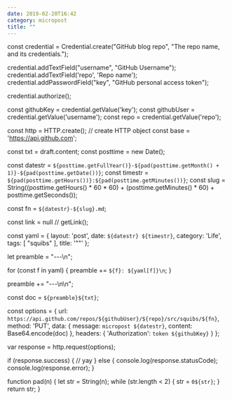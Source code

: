 ```yaml
---
date: 2019-02-20T16:42
category: micropost
title: ""
---
```


const credential = Credential.create("GitHub blog repo", "The repo name, and its credentials.");

credential.addTextField("username", "GitHub Username");
credential.addTextField('repo', 'Repo name');
credential.addPasswordField("key", "GitHub personal access token");

credential.authorize();

const githubKey = credential.getValue('key');
const githubUser = credential.getValue('username');
const repo = credential.getValue('repo');

const http = HTTP.create(); // create HTTP object
const base = 'https://api.github.com';

const txt = draft.content;
const posttime = new Date();

const datestr = `${posttime.getFullYear()}-${pad(posttime.getMonth() + 1)}-${pad(posttime.getDate())}`;
const timestr = `${pad(posttime.getHours())}:${pad(posttime.getMinutes())}`;
const slug = String((posttime.getHours() * 60 * 60) + (posttime.getMinutes() * 60) + posttime.getSeconds());

const fn = `${datestr}-${slug}.md`;

const link = null // getLink();

const yaml = {
    layout: 'post',
    date: `${datestr} ${timestr}`,
    category: 'Life',
    tags: [ "squibs" ],
    title: '""'
};

let preamble = "---\n";

for (const f in yaml) {
    preamble += `${f}: ${yaml[f]}\n`;
}

preamble += "---\n\n";

const doc = `${preamble}${txt}`;

const options = {
    url: `https://api.github.com/repos/${githubUser}/${repo}/src/squibs/${fn}`,
    method: 'PUT',
    data: {
        message: `micropost ${datestr}`,
        content: Base64.encode(doc)
    },
    headers: {
        'Authorization': `token ${githubKey}`
    }
};

var response = http.request(options);

if (response.success) {
    // yay
} else {
    console.log(response.statusCode);
    console.log(response.error);
}

function pad(n) {
    let str = String(n);
    while (str.length < 2) {
        str = `0${str}`;
    }
    return str;
}

